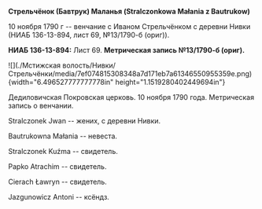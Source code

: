 **Стрельчёнок (Бавтрук) Маланья (Stralczonkowa Małania z Bautrukow)**

10 ноября 1790 г -- венчание с Иваном Стрельчёнком с деревни Нивки (НИАБ
136-13-894, лист 69, №13/1790-б (ориг)).

**НИАБ 136-13-894:** Лист 69. **Метрическая запись №13/1790-б (ориг).**

![](./Мстижская волость/Нивки/Стрельчёнки/media/7ef074815308348a7d171eb7a61346550955359e.png){width="6.496527777777778in"
height="1.1519280402449694in"}

Дедиловичская Покровская церковь. 10 ноября 1790 года. Метрическая
запись о венчании.

Stralczonek Jwan -- жених, с деревни Нивки.

Bautrukowna Małania -- невеста.

Stralczonek Kuźma -- свидетель.

Papko Atrachim -- свидетель.

Cierach Ławryn -- свидетель.

Jazgunowicz Antoni -- ксёндз.

